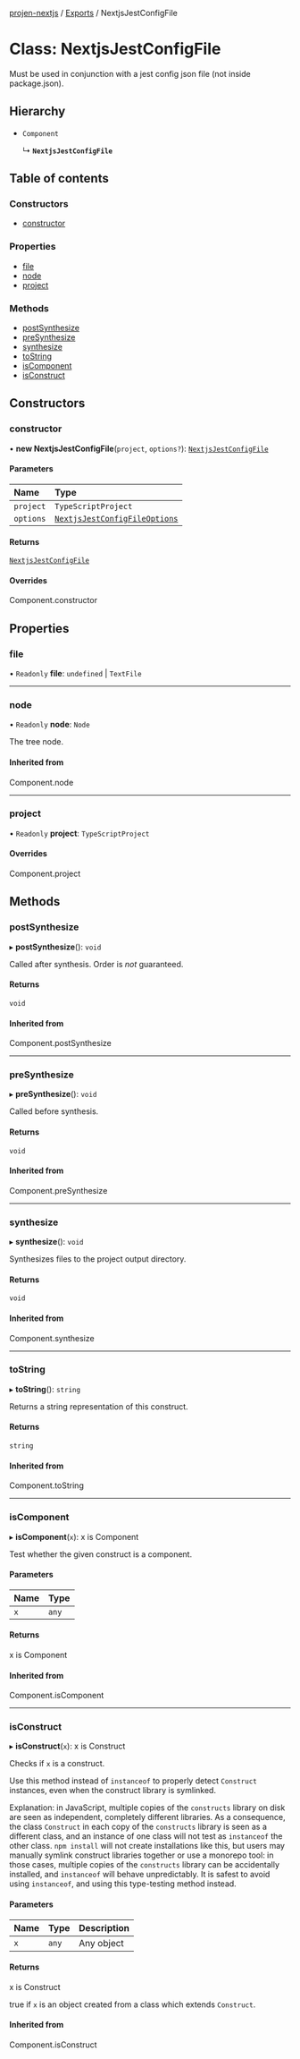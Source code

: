 [projen-nextjs](../README.md) / [Exports](../modules.md) / NextjsJestConfigFile

# Class: NextjsJestConfigFile

Must be used in conjunction with a jest config json file (not inside package.json).

## Hierarchy

- `Component`

  ↳ **`NextjsJestConfigFile`**

## Table of contents

### Constructors

- [constructor](NextjsJestConfigFile.md#constructor)

### Properties

- [file](NextjsJestConfigFile.md#file)
- [node](NextjsJestConfigFile.md#node)
- [project](NextjsJestConfigFile.md#project)

### Methods

- [postSynthesize](NextjsJestConfigFile.md#postsynthesize)
- [preSynthesize](NextjsJestConfigFile.md#presynthesize)
- [synthesize](NextjsJestConfigFile.md#synthesize)
- [toString](NextjsJestConfigFile.md#tostring)
- [isComponent](NextjsJestConfigFile.md#iscomponent)
- [isConstruct](NextjsJestConfigFile.md#isconstruct)

## Constructors

### constructor

• **new NextjsJestConfigFile**(`project`, `options?`): [`NextjsJestConfigFile`](NextjsJestConfigFile.md)

#### Parameters

| Name | Type |
| :------ | :------ |
| `project` | `TypeScriptProject` |
| `options` | [`NextjsJestConfigFileOptions`](../interfaces/NextjsJestConfigFileOptions.md) |

#### Returns

[`NextjsJestConfigFile`](NextjsJestConfigFile.md)

#### Overrides

Component.constructor

## Properties

### file

• `Readonly` **file**: `undefined` \| `TextFile`

___

### node

• `Readonly` **node**: `Node`

The tree node.

#### Inherited from

Component.node

___

### project

• `Readonly` **project**: `TypeScriptProject`

#### Overrides

Component.project

## Methods

### postSynthesize

▸ **postSynthesize**(): `void`

Called after synthesis. Order is *not* guaranteed.

#### Returns

`void`

#### Inherited from

Component.postSynthesize

___

### preSynthesize

▸ **preSynthesize**(): `void`

Called before synthesis.

#### Returns

`void`

#### Inherited from

Component.preSynthesize

___

### synthesize

▸ **synthesize**(): `void`

Synthesizes files to the project output directory.

#### Returns

`void`

#### Inherited from

Component.synthesize

___

### toString

▸ **toString**(): `string`

Returns a string representation of this construct.

#### Returns

`string`

#### Inherited from

Component.toString

___

### isComponent

▸ **isComponent**(`x`): x is Component

Test whether the given construct is a component.

#### Parameters

| Name | Type |
| :------ | :------ |
| `x` | `any` |

#### Returns

x is Component

#### Inherited from

Component.isComponent

___

### isConstruct

▸ **isConstruct**(`x`): x is Construct

Checks if `x` is a construct.

Use this method instead of `instanceof` to properly detect `Construct`
instances, even when the construct library is symlinked.

Explanation: in JavaScript, multiple copies of the `constructs` library on
disk are seen as independent, completely different libraries. As a
consequence, the class `Construct` in each copy of the `constructs` library
is seen as a different class, and an instance of one class will not test as
`instanceof` the other class. `npm install` will not create installations
like this, but users may manually symlink construct libraries together or
use a monorepo tool: in those cases, multiple copies of the `constructs`
library can be accidentally installed, and `instanceof` will behave
unpredictably. It is safest to avoid using `instanceof`, and using
this type-testing method instead.

#### Parameters

| Name | Type | Description |
| :------ | :------ | :------ |
| `x` | `any` | Any object |

#### Returns

x is Construct

true if `x` is an object created from a class which extends `Construct`.

#### Inherited from

Component.isConstruct
